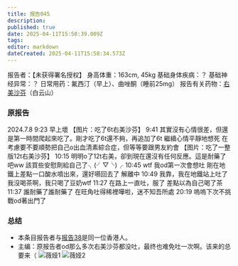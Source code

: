 ```yaml
---
title: 报告045
description: 
published: true
date: 2025-04-11T15:58:39.009Z
tags: 
editor: markdown
dateCreated: 2025-04-11T15:58:34.573Z
---
```


报告者：【未获得署名授权】
身高体重：163cm, 45kg
基础身体疾病：？
基础神经异常：？
日常用药：氟西汀（早上）、曲唑酮（睡前25mg）
报告有关药物：[右美沙芬](/DXM/)（白云山）

### 原报告
2024.7.8
9:23 早上壞 【图片：吃了6t右美沙芬】
9:41 其實沒有心情很差，但還是第一時間爬起來吃了。剛才吃了6t還不夠，再追加了6t 繼續心情平靜地想死 在考慮要不要順勢把自己o出血清素綜合症，但等等要跟男友約會 【图片：吃了一整版12t右美沙芬】
10:15 明明o了12t右美，卻到現在還沒有任何反應。這是耐藥了吧ww 該買些安慰劑給自己了╮(╯▽╰)╭
10:45 wtf 我od第一次會想吐 剛在地鐵上差點一口酸水噴出來，還好嚥回去了 解離中
10:49 我靠，我在地鐵站上吐了 我沒喝茶啊，我只喝了豆奶wtf
11:27 在路上一直吐，服了 差點以為自己喝了茶
11:37 誰耐藥了誰耐藥了 在旺角吐得稀裡嘩啦，迷不知吾所處
20:19 嗚嗚下次不挑戰od著出門了

### 总结
- 本条目报告者与[报告38](/report/RP038/)是同一位香港人。
- 主编：原报告者od那么多次右美沙芬都没吐，最终也难免吐一次啊。该来的总要来（ ![薇娅1](./imgs/薇娅1.jpg) ![薇娅2](./imgs/薇娅2.jpg)
